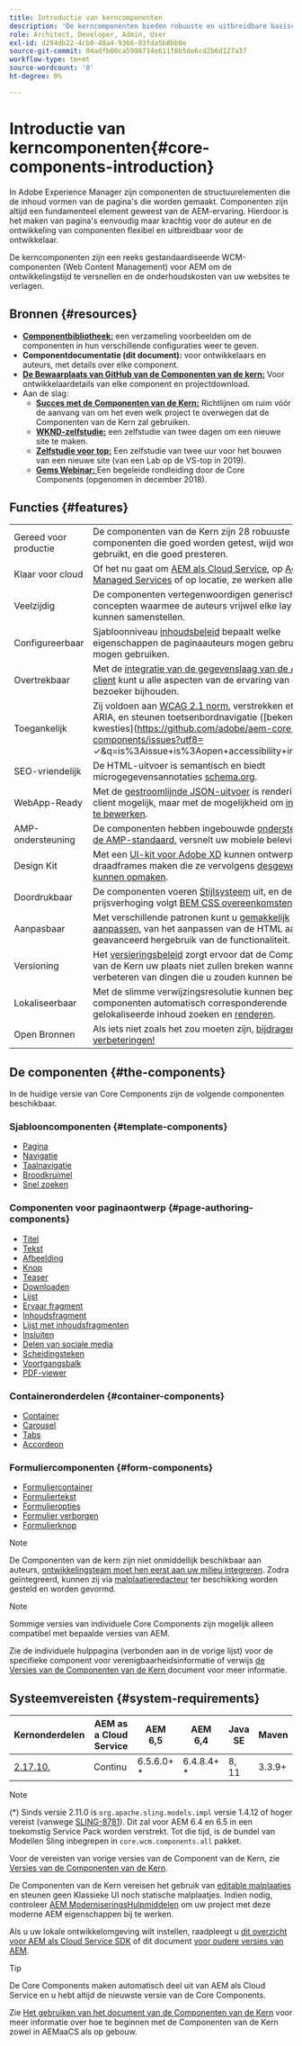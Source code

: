 ```yaml
---
title: Introductie van kerncomponenten
description: 'De kerncomponenten bieden robuuste en uitbreidbare basiscomponenten die zijn gebaseerd op de nieuwste technologie en best practices. '
role: Architect, Developer, Admin, User
exl-id: d294db22-4cb0-48a4-9366-03fda5b8bb8e
source-git-commit: 04adfb00ca5908714e611f8b5de6cd2b6d127a37
workflow-type: tm+mt
source-wordcount: '0'
ht-degree: 0%

---
```


# Introductie van kerncomponenten{#core-components-introduction}

In Adobe Experience Manager zijn componenten de structuurelementen die de inhoud vormen van de pagina&#39;s die worden gemaakt. Componenten zijn altijd een fundamenteel element geweest van de AEM-ervaring. Hierdoor is het maken van pagina&#39;s eenvoudig maar krachtig voor de auteur en de ontwikkeling van componenten flexibel en uitbreidbaar voor de ontwikkelaar.

De kerncomponenten zijn een reeks gestandaardiseerde WCM-componenten (Web Content Management) voor AEM om de ontwikkelingstijd te versnellen en de onderhoudskosten van uw websites te verlagen.

## Bronnen {#resources}

* **[Componentbibliotheek:](https://www.adobe.com/go/aem_cmp_library)** een verzameling voorbeelden om de componenten in hun verschillende configuraties weer te geven.
* **Componentdocumentatie (dit document):** voor ontwikkelaars en auteurs, met details over elke component.
* **[De Bewaarplaats van GitHub van de Componenten van de kern:](https://github.com/adobe/aem-core-wcm-components)** Voor ontwikkelaardetails van elke component en projectdownload.
* Aan de slag:
   * **[Succes met de Componenten van de Kern:](/help/developing/success.md)** Richtlijnen om ruim vóór de aanvang van om het even welk project te overwegen dat de Componenten van de Kern zal gebruiken.
   * **[WKND-zelfstudie:](https://experienceleague.adobe.com/docs/experience-manager-learn/getting-started-wknd-tutorial-develop/overview.html)** een zelfstudie van twee dagen om een nieuwe site te maken.
   * **[Zelfstudie voor top:](https://expleague.azureedge.net/labs/L767/index.html)** Een zelfstudie van twee uur voor het bouwen van een nieuwe site (van een Lab op de VS-top in 2019).
   * **[Gems Webinar: ](https://helpx.adobe.com/experience-manager/kt/eseminars/gems/AEM-Core-Components.html)** Een begeleide rondleiding door de Core Components (opgenomen in december 2018).

## Functies {#features}

|  |  |
|---|---|
| Gereed voor productie | De componenten van de Kern zijn 28 robuuste componenten die goed worden getest, wijd worden gebruikt, en die goed presteren. |
| Klaar voor cloud | Of het nu gaat om [AEM als Cloud Service](https://experienceleague.adobe.com/docs/experience-manager-cloud-service/landing/home.html), op [Adobe Managed Services](https://github.com/adobe/aem-project-archetype/tree/master/src/main/archetype/dispatcher.ams) of op locatie, ze werken alleen. |
| Veelzijdig | De componenten vertegenwoordigen generische concepten waarmee de auteurs vrijwel elke lay-out kunnen samenstellen. |
| Configureerbaar | Sjabloonniveau [inhoudsbeleid](https://experienceleague.adobe.com/docs/experience-manager-cloud-service/implementing/components-templates/templates.html#content-policies) bepaalt welke eigenschappen de paginaauteurs mogen gebruiken of niet mogen gebruiken. |
| Overtrekbaar | Met de [integratie van de gegevenslaag van de Adobe-client](/help/developing/data-layer/overview.md) kunt u alle aspecten van de ervaring van de bezoeker bijhouden. |
| Toegankelijk | Zij voldoen aan [WCAG 2.1 norm](https://www.w3.org/TR/WCAG21/), verstrekken etiketten ARIA, en steunen toetsenbordnavigatie ([bekende kwesties](https://github.com/adobe/aem-core-wcm-components/issues?utf8= ✓&amp;q=is%3Aissue+is%3Aopen+accessibility+in%3Atitle)). |
| SEO-vriendelijk | De HTML-uitvoer is semantisch en biedt microgegevensannotaties [schema.org](https://schema.org). |
| WebApp-Ready | Met de [gestroomlijnde JSON-uitvoer](https://experienceleague.adobe.com/docs/experience-manager-learn/foundation/development/develop-sling-model-exporter.html) is rendering op de client mogelijk, maar met de mogelijkheid om [in-context te bewerken](https://experienceleague.adobe.com/docs/experience-manager-learn/sites/spa-editor/spa-editor-framework-feature-video-use.html). |
| AMP-ondersteuning | De componenten hebben ingebouwde [ondersteuning voor de AMP-standaard,](/help/developing/amp.md) versnelt uw mobiele beleving. |
| Design Kit | Met een [UI-kit voor Adobe XD](https://experienceleague.adobe.com/docs/experience-manager-learn/assets/AEM-CoreComponents-UI-Kit.xd) kunnen ontwerpers draadframes maken die ze vervolgens [desgewenst kunnen opmaken](https://github.com/adobe/aem-guides-wknd/releases/download/aem-guides-wknd-0.0.2/AEM_UI-kit-WKND.xd). |
| Doordrukbaar | De componenten voeren [Stijlsysteem](https://experienceleague.adobe.com/docs/experience-manager-cloud-service/implementing/components-templates/style-system.html) uit, en de prijsverhoging volgt [BEM CSS overeenkomsten](http://getbem.com/). |
| Aanpasbaar | Met verschillende patronen kunt u [gemakkelijk aanpassen](developing/customizing.md), van het aanpassen van de HTML aan geavanceerd hergebruik van de functionaliteit. |
| Versioning | Het [versieringsbeleid](https://github.com/adobe/aem-core-wcm-components/wiki/Versioning-policies) zorgt ervoor dat de Componenten van de Kern uw plaats niet zullen breken wanneer het verbeteren van dingen die u zouden kunnen beïnvloeden. |
| Lokaliseerbaar | Met de slimme verwijzingsresolutie kunnen bepaalde componenten automatisch corresponderende gelokaliseerde inhoud zoeken en [renderen](get-started/localization.md). |
| Open Bronnen | Als iets niet zoals het zou moeten zijn, [bijdragen uw verbeteringen!](https://github.com/adobe/aem-core-wcm-components/blob/master/CONTRIBUTING.md) |

## De componenten {#the-components}

In de huidige versie van Core Components zijn de volgende componenten beschikbaar.

### Sjablooncomponenten {#template-components}

* [Pagina](components/page.md)
* [Navigatie](components/navigation.md)
* [Taalnavigatie](components/language-navigation.md)
* [Broodkruimel](components/breadcrumb.md)
* [Snel zoeken](components/quick-search.md)

### Componenten voor paginaontwerp {#page-authoring-components}

* [Titel](components/title.md)
* [Tekst](components/text.md)
* [Afbeelding](components/image.md)
* [Knop](components/button.md)
* [Teaser](components/teaser.md)
* [Downloaden](components/download.md)
* [Lijst](components/list.md)
* [Ervaar fragment](components/experience-fragment.md)
* [Inhoudsfragment](components/content-fragment-component.md)
* [Lijst met inhoudsfragmenten](components/content-fragment-list.md)
* [Insluiten](components/embed.md)
* [Delen van sociale media](components/sharing.md)
* [Scheidingsteken](components/separator.md)
* [Voortgangsbalk](components/progress-bar.md)
* [PDF-viewer](components/pdf-viewer.md)

### Containeronderdelen {#container-components}

* [Container](components/container.md)
* [Carousel](components/carousel.md)
* [Tabs](components/tabs.md)
* [Accordeon](components/accordion.md)

### Formuliercomponenten {#form-components}

* [Formuliercontainer](components/forms/form-container.md)
* [Formuliertekst](components/forms/form-text.md)
* [Formulieropties](components/forms/form-options.md)
* [Formulier verborgen](components/forms/form-hidden.md)
* [Formulierknop](components/forms/form-button.md)

>[!NOTE]
>
>De Componenten van de kern zijn niet onmiddellijk beschikbaar aan auteurs, [ontwikkelingsteam moet hen eerst aan uw milieu integreren](get-started/using.md). Zodra geïntegreerd, kunnen zij via [malplaatjeredacteur](https://experienceleague.adobe.com/docs/experience-manager-cloud-service/sites/authoring/features/templates.html) ter beschikking worden gesteld en worden gevormd.

>[!NOTE]
>
>Sommige versies van individuele Core Components zijn mogelijk alleen compatibel met bepaalde versies van AEM.
>
>Zie de individuele hulppagina (verbonden aan in de vorige lijst) voor de specifieke component voor verenigbaarheidsinformatie of verwijs [de Versies van de Componenten van de Kern ](versions.md) document voor meer informatie.

## Systeemvereisten {#system-requirements}

| Kernonderdelen | AEM as a Cloud Service | AEM 6,5 | AEM 6,4 | Java SE | Maven |
|---------|---------|---------|---------|---------|---------|
| [2.17.10.](https://github.com/adobe/aem-core-wcm-components/releases/tag/core.wcm.components.reactor-2.17.10) | Continu | 6.5.6.0+ * | 6.4.8.4+ * | 8, 11 | 3.3.9+ |

>[!NOTE]
>
>(*) Sinds versie 2.11.0 is `org.apache.sling.models.impl` versie 1.4.12 of hoger vereist (vanwege [SLING-8781](https://issues.apache.org/jira/browse/SLING-8781)). Dit zal voor AEM 6.4 en 6.5 in een toekomstig Service Pack worden verstrekt. Tot die tijd, is de bundel van Modellen Sling inbegrepen in `core.wcm.components.all` pakket.

Voor de vereisten van vorige versies van de Component van de Kern, zie [Versies van de Componenten van de Kern](versions.md).

De Componenten van de Kern vereisen het gebruik van [editable malplaatjes](https://experienceleague.adobe.com/docs/experience-manager-learn/sites/page-authoring/template-editor-feature-video-use.html) en steunen geen Klassieke UI noch statische malplaatjes. Indien nodig, controleer [AEM ModerniseringsHulpmiddelen](https://opensource.adobe.com/aem-modernize-tools/pages/tools.html) om uw project met deze moderne AEM eigenschappen bij te werken.

Als u uw lokale ontwikkelomgeving wilt instellen, raadpleegt u [dit overzicht voor AEM als Cloud Service SDK](https://experienceleague.adobe.com/docs/experience-manager-learn/cloud-service/local-development-environment-set-up/overview.html) of dit document [voor oudere versies van AEM](https://experienceleague.adobe.com/docs/experience-manager-learn/foundation/development/set-up-a-local-aem-development-environment.html).

>[!TIP]
>
>De Core Components maken automatisch deel uit van AEM als Cloud Service en u hebt altijd de nieuwste versie van de Core Components.
>
>Zie [Het gebruiken van het document van de Componenten van de Kern](/help/get-started/using.md) voor meer informatie over hoe te beginnen met de Componenten van de Kern zowel in AEMaaCS als op gebouw.
